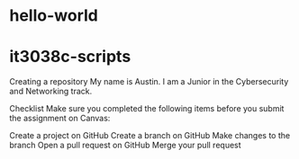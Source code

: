 # hello-world
# it3038c-scripts
Creating a repository
My name is Austin. I am a Junior in the Cybersecurity and Networking track.

Checklist
Make sure you completed the following items before you submit the assignment on Canvas:

 Create a project on GitHub
 Create a branch on GitHub
 Make changes to the branch
 Open a pull request on GitHub
 Merge your pull request
